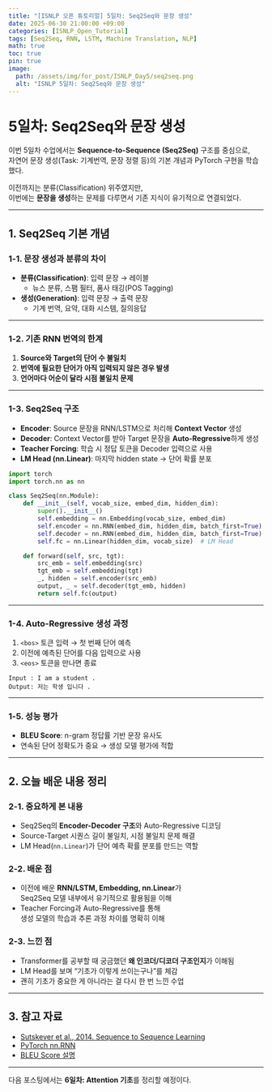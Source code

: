```yaml
---
title: "[ISNLP 오픈 튜토리얼] 5일차: Seq2Seq와 문장 생성"
date: 2025-06-30 21:00:00 +09:00
categories: [ISNLP_Open_Tutorial]
tags: [Seq2Seq, RNN, LSTM, Machine Translation, NLP]
math: true
toc: true
pin: true
image:
  path: /assets/img/for_post/ISNLP_Day5/seq2seq.png
  alt: "ISNLP 5일차: Seq2Seq와 문장 생성"
---
```


# 5일차: Seq2Seq와 문장 생성

이번 5일차 수업에서는 **Sequence-to-Sequence (Seq2Seq)** 구조를 중심으로,  
자연어 문장 생성(Task: 기계번역, 문장 정렬 등)의 기본 개념과 PyTorch 구현을 학습했다.  

이전까지는 분류(Classification) 위주였지만,  
이번에는 **문장을 생성**하는 문제를 다루면서 기존 지식이 유기적으로 연결되었다.

---

## 1. Seq2Seq 기본 개념

### 1-1. 문장 생성과 분류의 차이
- **분류(Classification)**: 입력 문장 → 레이블
  - 뉴스 분류, 스팸 필터, 품사 태깅(POS Tagging)
- **생성(Generation)**: 입력 문장 → 출력 문장
  - 기계 번역, 요약, 대화 시스템, 질의응답

---

### 1-2. 기존 RNN 번역의 한계
1. **Source와 Target의 단어 수 불일치**
2. **번역에 필요한 단어가 아직 입력되지 않은 경우 발생**
3. **언어마다 어순이 달라 시점 불일치 문제**

---

### 1-3. Seq2Seq 구조
- **Encoder**: Source 문장을 RNN/LSTM으로 처리해 **Context Vector** 생성
- **Decoder**: Context Vector를 받아 Target 문장을 **Auto-Regressive**하게 생성
- **Teacher Forcing**: 학습 시 정답 토큰을 Decoder 입력으로 사용
- **LM Head (nn.Linear)**: 마지막 hidden state → 단어 확률 분포

```py
import torch
import torch.nn as nn

class Seq2Seq(nn.Module):
    def __init__(self, vocab_size, embed_dim, hidden_dim):
        super().__init__()
        self.embedding = nn.Embedding(vocab_size, embed_dim)
        self.encoder = nn.RNN(embed_dim, hidden_dim, batch_first=True)
        self.decoder = nn.RNN(embed_dim, hidden_dim, batch_first=True)
        self.fc = nn.Linear(hidden_dim, vocab_size)  # LM Head

    def forward(self, src, tgt):
        src_emb = self.embedding(src)
        tgt_emb = self.embedding(tgt)
        _, hidden = self.encoder(src_emb)
        output, _ = self.decoder(tgt_emb, hidden)
        return self.fc(output)
```

---

### 1-4. Auto-Regressive 생성 과정
1. `<bos>` 토큰 입력 → 첫 번째 단어 예측
2. 이전에 예측된 단어를 다음 입력으로 사용
3. `<eos>` 토큰을 만나면 종료

```text
Input : I am a student .
Output: 저는 학생 입니다 .
```

---

### 1-5. 성능 평가
- **BLEU Score**: n-gram 정답률 기반 문장 유사도
- 연속된 단어 정확도가 중요 → 생성 모델 평가에 적합

---

## 2. 오늘 배운 내용 정리

### 2-1. 중요하게 본 내용
- Seq2Seq의 **Encoder-Decoder 구조**와 Auto-Regressive 디코딩
- Source-Target 시퀀스 길이 불일치, 시점 불일치 문제 해결
- LM Head(`nn.Linear`)가 단어 예측 확률 분포를 만드는 역할

### 2-2. 배운 점
- 이전에 배운 **RNN/LSTM, Embedding, nn.Linear**가  
  Seq2Seq 모델 내부에서 유기적으로 활용됨을 이해
- Teacher Forcing과 Auto-Regressive를 통해  
  생성 모델의 학습과 추론 과정 차이를 명확히 이해

### 2-3. 느낀 점
- Transformer를 공부할 때 궁금했던 **왜 인코더/디코더 구조인지**가 이해됨  
- LM Head를 보며 “기초가 이렇게 쓰이는구나”를 체감  
- 괜히 기초가 중요한 게 아니라는 걸 다시 한 번 느낀 수업

---

## 3. 참고 자료
- [Sutskever et al., 2014. Sequence to Sequence Learning](https://arxiv.org/abs/1409.3215)
- [PyTorch nn.RNN](https://pytorch.org/docs/stable/generated/torch.nn.RNN.html)
- [BLEU Score 설명](https://wikidocs.net/31696)

---

다음 포스팅에서는 **6일차: Attention 기초**를 정리할 예정이다.
